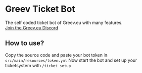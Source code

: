 # Greev Ticket Bot

The self coded ticket bot of Greev.eu with many features.\
[Join the Greev.eu Discord](https://grv.sh/discord)

## How to use?

Copy the source code and paste your bot token in `src/main/resources/token.yml`
Now start the bot and set up your ticketsystem with `/ticket setup`